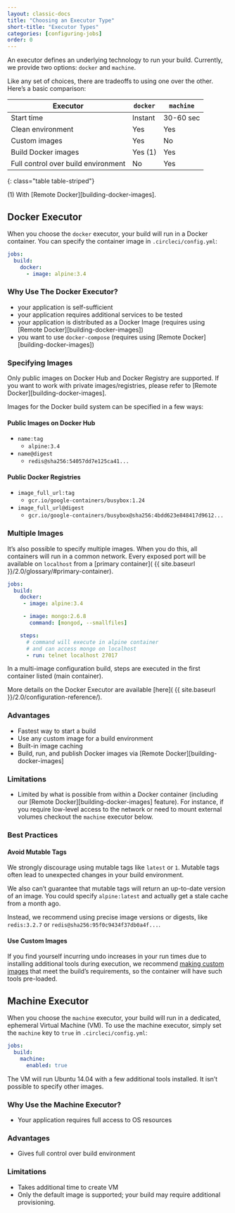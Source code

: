 ```yaml
---
layout: classic-docs
title: "Choosing an Executor Type"
short-title: "Executor Types"
categories: [configuring-jobs]
order: 0
---
```


An executor defines an underlying technology to run your build. Currently, we provide two options: `docker` and `machine`.

Like any set of choices, there are tradeoffs to using one over the other. Here’s a basic comparison:

 Executor | `docker` | `machine`
----------|----------|----------
 Start time | Instant | 30-60 sec
 Clean environment | Yes | Yes
 Custom images | Yes | No
 Build Docker images | Yes (1) | Yes
 Full control over build environment | No | Yes
{: class="table table-striped"}

(1) With [Remote Docker][building-docker-images].

## Docker Executor
When you choose the `docker` executor, your build will run in a Docker container. You can specify the container image in `.circleci/config.yml`:

```YAML
jobs:
  build:
    docker:
      - image: alpine:3.4
```

### Why Use The Docker Executor?
- your application is self-sufficient
- your application requires additional services to be tested
- your application is distributed as a Docker Image (requires using [Remote Docker][building-docker-images])
- you want to use `docker-compose` (requires using [Remote Docker][building-docker-images])

### Specifying Images
Only public images on Docker Hub and Docker Registry are supported. If you want to work with private images/registries, please refer to [Remote Docker][building-docker-images].

Images for the Docker build system can be specified in a few ways:

#### Public Images on Docker Hub
  - `name:tag`
    - `alpine:3.4`
  - `name@digest`
    - `redis@sha256:54057dd7e125ca41...`

#### Public Docker Registries
  - `image_full_url:tag`
    - `gcr.io/google-containers/busybox:1.24`
  - `image_full_url@digest`
    - `gcr.io/google-containers/busybox@sha256:4bdd623e848417d9612...`

### Multiple Images
It’s also possible to specify multiple images. When you do this, all containers will run in a common network. Every exposed port will be available on `localhost` from a [primary container]( {{ site.baseurl }}/2.0/glossary/#primary-container).

```YAML
jobs:
  build:
    docker:
     - image: alpine:3.4

     - image: mongo:2.6.8
       command: [mongod, --smallfiles]

    steps:
      # command will execute in alpine container
      # and can access mongo on localhost
      - run: telnet localhost 27017
```

In a multi-image configuration build, steps are executed in the first container listed (main container).

More details on the Docker Executor are available [here]( {{ site.baseurl }}/2.0/configuration-reference/).

### Advantages
- Fastest way to start a build
- Use any custom image for a build environment
- Built-in image caching
- Build, run, and publish Docker images via [Remote Docker][building-docker-images]

### Limitations
- Limited by what is possible from within a Docker container (including our [Remote Docker][building-docker-images] feature). For instance, if you require low-level access to the network or need to mount external volumes checkout the `machine` executor below.

### Best Practices

#### Avoid Mutable Tags
We strongly discourage using mutable tags like `latest` or `1`. Mutable tags often lead to unexpected changes in your build environment.

We also can’t guarantee that mutable tags will return an up-to-date version of an image. You could specify `alpine:latest` and actually get a stale cache from a month ago.

Instead, we recommend using precise image versions or digests, like `redis:3.2.7` or `redis@sha256:95f0c9434f37db0a4f...`.

#### Use Custom Images
If you find yourself incurring undo increases in your run times due to installing additional tools during execution, we recommend [making custom images](https://docs.docker.com/engine/getstarted/step_four/) that meet the build’s requirements, so the container will have such tools pre-loaded.

## Machine Executor
When you choose the `machine` executor, your build will run in a dedicated, ephemeral Virtual Machine (VM). To use the machine executor, simply set the `machine` key to `true` in `.circleci/config.yml`:

```YAML
jobs:
  build:
    machine:
      enabled: true
```

The VM will run Ubuntu 14.04 with a few additional tools installed. It isn’t possible to specify other images.

### Why Use the Machine Executor?
- Your application requires full access to OS resources

### Advantages
- Gives full control over build environment

### Limitations
- Takes additional time to create VM
- Only the default image is supported; your build may require additional provisioning.


